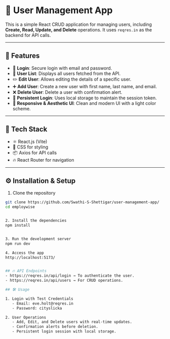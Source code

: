 
# 🌟 User Management App

This is a simple React CRUD application for managing users, including **Create, Read, Update, and Delete** operations. It uses `reqres.in` as the backend for API calls.

---

## 🚀 **Features**
- 🔐 **Login**: Secure login with email and password.
- 👥 **User List**: Displays all users fetched from the API.
- ✏️ **Edit User**: Allows editing the details of a specific user.
- ➕ **Add User**: Create a new user with first name, last name, and email.
- ❌ **Delete User**: Delete a user with confirmation alert.
- 💾 **Persistent Login**: Uses local storage to maintain the session token.
- 🎨 **Responsive & Aesthetic UI**: Clean and modern UI with a light color scheme.

---

## 🔧 **Tech Stack**
- ⚛️ React.js (Vite)
- 🎨 CSS for styling
- 📦 Axios for API calls
- 🔥 React Router for navigation

---

## ⚙️ **Installation & Setup**

1. Clone the repository
```bash
git clone https://github.com/Swathi-S-Shettigar/user-management-app/
cd employwise


2. Install the dependencies
npm install


3. Run the development server
npm run dev

4. Access the app
http://localhost:5173/


## 🔥 API Endpoints
- https://reqres.in/api/login → To authenticate the user.
- https://reqres.in/api/users → For CRUD operations.

## 🛠️ Usage

1. Login with Test Credentials
   - Email: eve.holt@reqres.in
   - Password: cityslicka

2. User Operations
   - Add, Edit, and Delete users with real-time updates.
   - Confirmation alerts before deletion.
   - Persistent login session with local storage.
